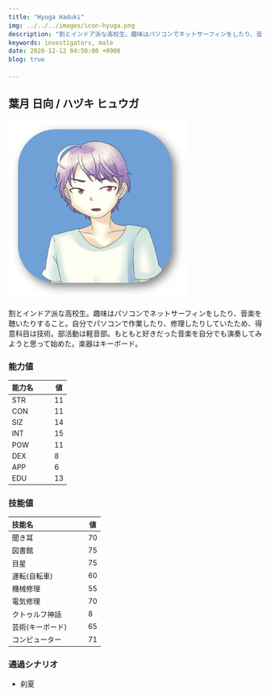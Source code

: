 ```yaml
---
title: "Hyuga Haduki"
img: ../../../images/icon-hyuga.png
description: "割とインドア派な高校生。趣味はパソコンでネットサーフィンをしたり、音楽を聴いたりすること。自分でパソコンで作業したり、"
keywords: investigators, male
date: 2020-12-12 04:50:00 +0900
blog: true

---
```


## 葉月 日向 / ハヅキ ヒュウガ

![icon](../../../images/icon-hyuga.png)

割とインドア派な高校生。趣味はパソコンでネットサーフィンをしたり、音楽を聴いたりすること。自分でパソコンで作業したり、修理したりしていたため、得意科目は技術。部活動は軽音部。もともと好きだった音楽を自分でも演奏してみようと思って始めた。楽器はキーボード。

### 能力値
|能力名  |　　値|
|--------|------|
|STR     |　　11|
|CON     |　　11|
|SIZ     |　　14|
|INT     |　　15|
|POW     |　　11|
|DEX     |　　8 |
|APP     |　　6 |
|EDU     |　　13|

### 技能値
|技能名              |　　値|
|:-------------------|------|
|聞き耳              |　　70|
|図書館              |　　75|
|目星                |　　75|
|運転(自転車)        |　　60|
|機械修理            |　　55|
|電気修理            |　　70|
|クトゥルフ神話      |　　8 |
|芸術(キーボード)    |　　65|
|コンピューター      |　　71|

### 通過シナリオ
- 刹夏